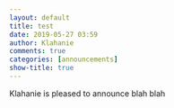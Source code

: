 ```yaml
---
layout: default
title: test
date: 2019-05-27 03:59
author: Klahanie
comments: true
categories: [announcements]
show-title: true
---
```


Klahanie is pleased to announce blah blah
